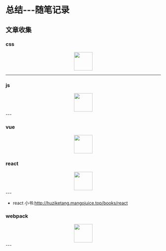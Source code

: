 # 总结---随笔记录

## 文章收集

### css

<center>
<img src="https://f11.baidu.com/it/u=1389657083,2544671538&fm=72" height="60" />
</center>

<hr>

### js

<center>
<img src="https://ss0.bdstatic.com/70cFuHSh_Q1YnxGkpoWK1HF6hhy/it/u=1467956823,254581615&fm=26&gp=0.jpg" height="60" />
</center>
---

### vue

<center>
<img src="https://ss0.bdstatic.com/70cFuHSh_Q1YnxGkpoWK1HF6hhy/it/u=2459854756,3883213966&fm=26&gp=0.jpg" height="60" />
</center>

### react

<center>
<img src="https://ss0.bdstatic.com/70cFvHSh_Q1YnxGkpoWK1HF6hhy/it/u=2572236001,966650489&fm=26&gp=0.jpg" height="60" />
</center>
---

-   react 小书:<a href="http://huziketang.mangojuice.top/books/react" target="_blank">http://huziketang.mangojuice.top/books/react</a>

### webpack

<center>
<img src="https://ss1.bdstatic.com/70cFvXSh_Q1YnxGkpoWK1HF6hhy/it/u=2142748845,2701567712&fm=26&gp=0.jpg" height="60" />
</center>
---
